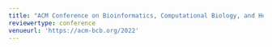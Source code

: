 ```yaml
---
title: "ACM Conference on Bioinformatics, Computational Biology, and Health Informatics (ACM-BCB) 2022"
reviewertype: conference
venueurl: 'https://acm-bcb.org/2022'
---
```

